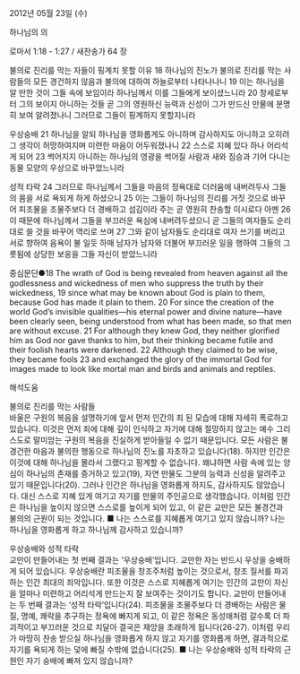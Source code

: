 2012년 05월 23일 (수)

하나님의 의



로마서 1:18 - 1:27 / 새찬송가 64 장


불의로 진리를 막는 자들이 핑계치 못할 이유
18 하나님의 진노가 불의로 진리를 막는 사람들의 모든 경건하지 않음과 불의에 대하여 하늘로부터 나타나나니 19 이는 하나님을 알 만한 것이 그들 속에 보임이라 하나님께서 이를 그들에게 보이셨느니라 20 창세로부터 그의 보이지 아니하는 것들 곧 그의 영원하신 능력과 신성이 그가 만드신 만물에 분명히 보여 알려졌나니 그러므로 그들이 핑계하지 못할지니라

우상숭배
21 하나님을 알되 하나님을 영화롭게도 아니하며 감사하지도 아니하고 오히려 그 생각이 허망하여지며 미련한 마음이 어두워졌나니 22 스스로 지혜 있다 하나 어리석게 되어 23 썩어지지 아니하는 하나님의 영광을 썩어질 사람과 새와 짐승과 기어 다니는 동물 모양의 우상으로 바꾸었느니라

성적 타락
24 그러므로 하나님께서 그들을 마음의 정욕대로 더러움에 내버려두사 그들의 몸을 서로 욕되게 하게 하셨으니 25 이는 그들이 하나님의 진리를 거짓 것으로 바꾸어 피조물을 조물주보다 더 경배하고 섬김이라 주는 곧 영원히 찬송할 이시로다 아멘 26 이 때문에 하나님께서 그들을 부끄러운 욕심에 내버려두셨으니 곧 그들의 여자들도 순리대로 쓸 것을 바꾸어 역리로 쓰며 27 그와 같이 남자들도 순리대로 여자 쓰기를 버리고 서로 향하여 음욕이 불 일듯 하매 남자가 남자와 더불어 부끄러운 일을 행하여 그들의 그릇됨에 상당한 보응을 그들 자신이 받았느니라

중심문단●18 The wrath of God is being revealed from heaven against all the godlessness and wickedness of men who suppress the truth by their wickedness, 19 since what may be known about God is plain to them, because God has made it plain to them. 20 For since the creation of the world God’s invisible qualities―his eternal power and divine nature―have been clearly seen, being understood from what has been made, so that men are without excuse. 21 For although they knew God, they neither glorified him as God nor gave thanks to him, but their thinking became futile and their foolish hearts were darkened. 22 Although they claimed to be wise, they became fools 23 and exchanged the glory of the immortal God for images made to look like mortal man and birds and animals and reptiles.

해석도움





불의로 진리를 막는 사람들  
바울은 구원의 복음을 설명하기에 앞서 먼저 인간의 죄 된 모습에 대해 자세히 폭로하고 있습니다. 이것은 먼저 죄에 대해 깊이 인식하고 자기에 대해 절망하지 않고는 예수 그리스도로 말미암는 구원의 복음을 진실하게 받아들일 수 없기 때문입니다. 모든 사람은 불경건한 마음과 불의한 행동으로 하나님의 진노를 자초하고 있습니다(18). 하지만 인간은 이것에 대해 하나님을 몰라서 그랬다고 핑계할 수 없습니다. 왜냐하면 사람 속에 있는 양심이 하나님의 존재를 증거하고 있고(19), 자연 만물도 그분의 능력과 신성을 알려주고 있기 때문입니다(20). 그러나 인간은 하나님을 영화롭게 하지도, 감사하지도 않았습니다. 대신 스스로 지혜 있게 여기고 자기를 만물의 주인공으로 생각했습니다. 이처럼 인간은 하나님을 높이지 않으면 스스로를 높이게 되어 있고, 이 같은 교만은 모든 불경건과 불의의 근원이 되는 것입니다.
■ 나는 스스로를 지혜롭게 여기고 있지 않습니까? 나는 하나님을 영화롭게 하고 하나님께 감사하고 있습니까?

우상숭배와 성적 타락  
교만이 만들어내는 첫 번째 결과는 ‘우상숭배’입니다. 교만한 자는 반드시 우상을 숭배하게 되어 있습니다. 우상숭배란 피조물을 창조주처럼 높이는 것으로서, 창조 질서를 파괴하는 인간 최대의 죄악입니다. 또한 이것은 스스로 지혜롭게 여기는 인간의 교만이 자신을 얼마나 미련하고 어리석게 만드는지 잘 보여주는 것이기도 합니다. 교만이 만들어내는 두 번째 결과는 ‘성적 타락’입니다(24). 피조물을 조물주보다 더 경배하는 사람은 물질, 명예, 쾌락을 추구하는 정욕에 빠지게 되고, 이 같은 정욕은 동성애처럼 갈수록 더 파괴적이고 부끄러운 것으로 치달아 결국은 재앙을 초래하게 됩니다(26-27). 이처럼 우리가 마땅히 찬송 받으실 하나님을 영화롭게 하지 않고 자기를 영화롭게 하면, 결과적으로 자기를 욕되게 하는 덫에 빠질 수밖에 없습니다(25).
■ 나는 우상숭배와 성적 타락의 근원인 자기 숭배에 빠져 있지 않습니까?